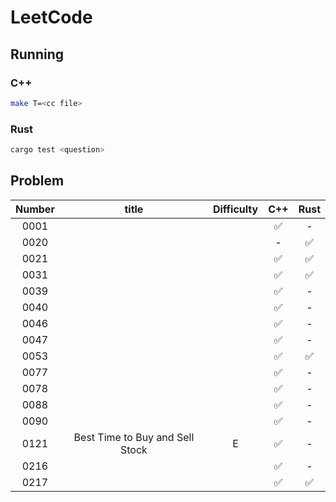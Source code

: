 # LeetCode

## Running

### C++

```sh
make T=<cc file>
```

### Rust

```sh
cargo test <question>
```

## Problem

| Number |              title              | Difficulty | C++ | Rust |
|  :-:   |               :-:               |    :-:     | :-: | :-:  |
|  0001  |                                 |            | ✅  |  -   |
|  0020  |                                 |            |  -  |  ✅  |
|  0021  |                                 |            | ✅  |  ✅  |
|  0031  |                                 |            | ✅  |  ✅  |
|  0039  |                                 |            | ✅  |  -   |
|  0040  |                                 |            | ✅  |  -   |
|  0046  |                                 |            | ✅  |  -   |
|  0047  |                                 |            | ✅  |  -   |
|  0053  |                                 |            | ✅  |  ✅  |
|  0077  |                                 |            | ✅  |  -   |
|  0078  |                                 |            | ✅  |  -   |
|  0088  |                                 |            | ✅  |  -   |
|  0090  |                                 |            | ✅  |  -   |
|  0121  | Best Time to Buy and Sell Stock |     E      | ✅  |  -   |
|  0216  |                                 |            | ✅  |  -   |
|  0217  |                                 |            | ✅  |  ✅  |
